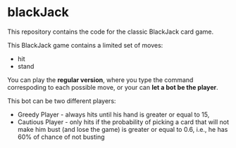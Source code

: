 blackJack
=========

This repository contains the code for the classic BlackJack card game.

This BlackJack game contains a limited set of moves:
* hit
* stand

You can play the **regular version**, where you type the command correspoding to each possible move, or your can **let a bot be the player**.

This bot can be two different players:
* Greedy Player - always hits until his hand is greater or equal to 15,
* Cautious Player - only hits if the probability of picking a card that will not make him bust (and lose the game) is greater or equal to 0.6, i.e., he has 60% of chance of not busting
